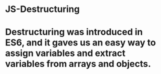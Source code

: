 # JS-Destructuring
# Destructuring was introduced in ES6, and it gaves us an easy way to assign variables and extract variables from arrays and objects.
